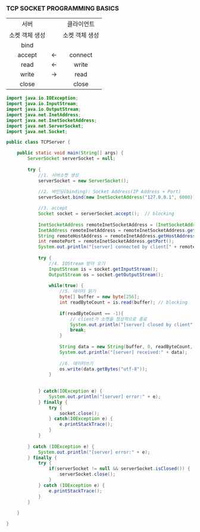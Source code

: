 ### TCP SOCKET PROGRAMMING BASICS

<table>
<tr align = 'center'>
<td>서버</td>
<td></td>
<td>클라이언트</td>
</tr>
<tr align = 'center'>
<td>소켓 객체 생성</td>
<td></td>
<td>소켓 객체 생성</td>
</tr>
<tr align = 'center'>
<td>bind</td>
<td></td>
<td></td>
</tr>
<tr align = 'center'>
<td>accept</td>
<td> <- </td>
<td>connect</td>
</tr>
<tr align = 'center'>
<td>read</td>
<td> <- </td>
<td>write</td>
</tr>
<tr align = 'center'>
<td>write</td>
<td> -> </td>
<td>read</td>
</tr>
<tr align = 'center'>
<td>close</td>
<td></td>
<td>close</td>
</tr>
</table>


``` java
import java.io.IOException;
import java.io.InputStream;
import java.io.OutputStream;
import java.net.InetAddress;
import java.net.InetSocketAddress;
import java.net.ServerSocket;
import java.net.Socket;

public class TCPServer {

	public static void main(String[] args) {
		ServerSocket serverSocket = null;
		
		try {
			//1. 서버소켓 생성
			serverSocket = new ServerSocket();
			
			//2. 바인딩(binding): Socket Address(IP Address + Port)
			serverSocket.bind(new InetSocketAddress("127.0.0.1", 6000));

			//3. accept
			Socket socket = serverSocket.accept();  // blocking
			
			InetSocketAddress remoteInetSocketAddress = (InetSocketAddress)socket.getRemoteSocketAddress();
			InetAddress remoteInetAddress = remoteInetSocketAddress.getAddress();
			String remoteHostAddress = remoteInetAddress.getHostAddress();
			int remotePort = remoteInetSocketAddress.getPort();
			System.out.println("[server] connected by client[" + remoteHostAddress + ":" + remotePort + "]");
			
			try {
				//4. IOStream 받아 오기
				InputStream is = socket.getInputStream();
				OutputStream os = socket.getOutputStream();
				
				while(true) {
					//5. 데이터 읽기
					byte[] buffer = new byte[256];
					int readByteCount = is.read(buffer); // blocking
					
					if(readByteCount == -1){
						// client가 소켓을 정상적으로 종료
						System.out.println("[server] closed by client");
						break;
					}
					
					String data = new String(buffer, 0, readByteCount, "UTF-8");
					System.out.println("[server] received:" + data);
					
					//6. 데이터쓰기
					os.write(data.getBytes("utf-8"));
				}
				
				
			} catch(IOException e) {
				System.out.println("[server] error:" + e);
			} finally {
				try {
					socket.close();
				} catch(IOException e) {
					e.printStackTrace();
				}
			}
			
		} catch (IOException e) {
			System.out.println("[server] error:" + e);
		} finally {
			try {
				if(serverSocket != null && serverSocket.isClosed()) {
					serverSocket.close();
				}
			} catch (IOException e) {
				e.printStackTrace();
			}
		}
		
	}

}
```
